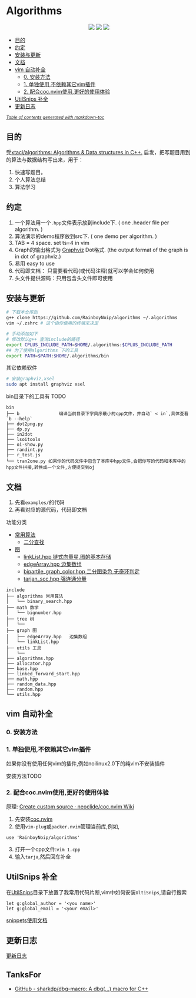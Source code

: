 # Algorithms

<p align="center">
    <a alt="c++">
        <img src="https://img.shields.io/badge/c++-%2300599C.svg?style=for-the-badge&logo=c%2B%2B&logoColor=white" /></a>
    <a href="https://www.gnu.org/licenses/gpl-3.0" alt="gpl-3.0">
        <img src="https://img.shields.io/github/license/rainboyNoip/algorithms?style=for-the-badge&color=blue" /></a>
    <a href="https://github.com/RainboyNoip/algorithms" alt="gpl-3.0">
        <img src="https://img.shields.io/badge/version-2022.8.22-blue?style=for-the-badge" /></a>
</p>


* [目的](#目的)
* [约定](#约定)
* [安装与更新](#安装与更新)
* [文档](#文档)
* [vim 自动补全](#vim-----)
  + [0. 安装方法](#0-----)
  + [1. 单独使用,不依赖其它vim插件](#1-----------vim--)
  + [2. 配合coc.nvim使用,更好的使用体验](#2---cocnvim----------)
* [UtilSnips 补全](#utilsnips---)
* [更新日志](#----)

<small><i><a href='http://ecotrust-canada.github.io/markdown-toc/'>Table of contents generated with markdown-toc</a></i></small>

## 目的

受[xtaci/algorithms: Algorithms & Data structures in C++.](https://github.com/xtaci/algorithms) 启发，把写题目用到的算法与数据结构写出来，用于：

1. 快速写题目。
2. 个人算法总结
3. 算法学习

## 约定

1. 一个算法用一个`.hpp`文件表示放到include下. ( one .header file per algorithm. )
2. 算法演示的demo程序放到src下.  ( one demo per algorithm.  )
3. TAB = 4 space.  set ts=4 in vim
4. Graph的输出格式为 [Graphviz](http://www.graphviz.org/) Dot格式.  (the output format of the graph is in dot of graphviz.)
5. 易用 easy to use
6. 代码即文档： 只需要看代码(或代码注释)就可以学会如何使用
7. 头文件提供源码：只用包含头文件即可使用

## 安装与更新

```bash
# 下载本仓库到
g++ clone https://github.com/RainboyNoip/algorithms ~/.algorithms
vim ~/.zshrc # 这个由你使用的终端来决定

# 手动添加如下
# 修改默认g++ 查询include的路径
export CPLUS_INCLUDE_PATH=$HOME/.algorithms:$CPLUS_INCLUDE_PATH
## 为了使用algorithms 下的工具
export PATH=$PATH:$HOME/.algorithms/bin
```

其它依赖软件

```bash
# 安装graphviz,xsel
sudo apt install graphviz xsel
```


bin目录下的工具有 TODO
```plaintext
bin
├── b               编译当前目录下字典序最小的cpp文件，并自动` < in`,具体查看`b --help`
├── dot2png.py
├── dp.py
├── in2dot
├── lsoitools
├── oi-show.py
├── randint.py
├── r_test.js
└── tran2one.py 如果你的代码文件中包含了本库中hpp文件,会把你写的代码和本库中的hpp文件拼接,转换成一个文件,方便提交到oj

```

## 文档

1. 先看`examples/`的代码
2. 再看对应的源代码，代码即文档

功能分类


- [常用算法](./include/algorithms)
  - [二分查找](./include/algorithms/binary_search.hpp)
- [图](./include/graph)
  - [linkList.hpp 链式向量星,图的基本存储](./include/graph/linkList.hpp)
  - [edgeArray.hpp 边集数组](./include/graph/edgeArray.hpp)
  - [bipartile_graph_color.hpp 二分图染色,无奇环判定](./include/graph/bipartile_graph_color.hpp)
  - [tarjan_scc.hpp 强连通分量](./include/graph/tarjan_scc.hpp)

```
include
├── algorithms 常用算法
│   └── binary_search.hpp
├── math 数学
│   └── bignumber.hpp
├── tree 树
│   └── 
├── graph 图
│   ├── edgeArray.hpp   边集数组
│   └── linkList.hpp
├── utils 工具
│   └── 
├── algorithms.hpp
├── allocator.hpp
├── base.hpp
├── linked_forward_start.hpp
├── math.hpp
├── random_data.hpp
├── random.hpp
└── utils.hpp
```

## vim 自动补全

### 0. 安装方法

### 1. 单独使用,不依赖其它vim插件

如果你没有使用任何vim的插件,例如noilinux2.0下的纯vim不安装插件

安装方法TODO

### 2. 配合coc.nvim使用,更好的使用体验

原理: [Create custom source · neoclide/coc.nvim Wiki](https://github.com/neoclide/coc.nvim/wiki/Create-custom-source)

1. 先安装[coc.nvim](https://github.com/neoclide/coc.nvim/)
2. 使用`vim-plug`或`packer.nvim`管理当前库,例如,
  ```
  use 'RainboyNoip/algorithms'
  ```
3. 打开一个cpp文件:`vim 1.cpp`
4. 输入`tarja`,然后回车补全

## UtilSnips 补全

在[UtilSnips](./UltiSnips)目录下放置了我常用代码片断,vim中如何安装`UltiSnips`,请自行搜索

```vimL
let g:global_author = '<you name>'
let g:global_email = '<your email>'
```

[snippets使用文档](./snips.md)

## 更新日志

[更新日志](./log.md)

## TanksFor
- [GitHub - sharkdp/dbg-macro: A dbg(…) macro for C++](https://github.com/sharkdp/dbg-macro)
